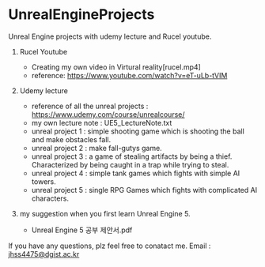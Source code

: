 # UnrealEngineProjects
Unreal Engine projects with udemy lecture and Rucel youtube. 
  1. Rucel Youtube
     - Creating my own video in Virtural reality[rucel.mp4]
     - reference: https://www.youtube.com/watch?v=eT-uLb-tVIM
    
  2. Udemy lecture
     - reference of all the unreal projects : https://www.udemy.com/course/unrealcourse/
     - my own lecture note : UE5_LectureNote.txt
     - unreal project 1 : simple shooting game which is shooting the ball and make obstacles fall.
     - unreal project 2 : make fall-gutys game.
     - unreal project 3 : a game of stealing artifacts by being a thief. Characterized by being caught in a trap while trying to steal.
     - unreal project 4 : simple tank games which fights with simple AI towers.
     - unreal project 5 : single RPG Games which fights with complicated AI characters.
    
  3. my suggestion when you first learn Unreal Engine 5.
     - Unreal Engine 5 공부 제안서.pdf

If you have any questions, plz feel free to conatact me. 
Email : jhss4475@dgist.ac.kr
